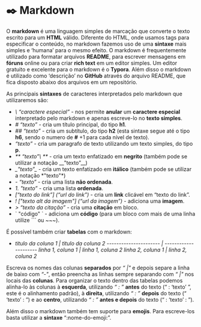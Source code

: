 # :black_nib: Markdown



O **markdown** é uma linguagem simples de marcação que converte o texto escrito para um **HTML** válido. Diferente do HTML, onde usamos tags para especificar o conteúdo, no markdown fazemos uso de uma **sintaxe** mais simples e ‘humana’ para o mesmo efeito. O markdown é frequentemente utilizado para formatar arquivos **README**, para escrever mensagens em **fóruns** online ou para criar **rich text** em um editor simples. Um editor gratuito e excelente para o markdown é o **Typora**. Além disso o markdown é utilizado como ‘descrição’ no **GitHub** através do arquivo README, que fica disposto abaixo dos arquivos em um repositório.

As principais **sintaxes** de caracteres interpretados pelo markdown que utilizaremos são:

-  _\\ “caractere especial”_ - nos permite **anular** um **caractere especial** interpretado pelo markdown e apenas escreve-lo no **texto simples**.
-  _\# “texto”_  -  cria um título principal, do tipo **h1**.
- _\#\# “texto”_ - cria um subtítulo, do tipo **h2** (esta sintaxe segue até o tipo **h6**, sendo o numero de **#** +1 para cada nível de texto).
- _“texto”_ - cria um paragrafo de texto utilizando um texto simples, do tipo **p**.
- _\*\* “texto”\ *\*_ - cria um texto enfatizado em **negrito** (também pode se utilizar a notação \_\_"texto”\_\_)
- _\_"texto”\__ - cria um texto enfatizado em **itálico** (também pode se utilizar a notação \*"texto"\*)
- _\- “texto”_ - cria uma lista **não ordenada**.
- _1\. "texto”_  - cria uma lista **ordenada**.
- _\[“texto do link”] (“url do link”)_ - cria um **link** clicável em “texto do link”.
- _\! \["texto alt da imagem"] (“url da imagem”)_ - adiciona uma **imagem**.
- _\> “texto da citação”_ - cria uma **citação** em bloco.
- \` "código" \` - adiciona um **código** (para um bloco com mais de uma linha utilize \`\`\` ou \~\~\~).

É possível também criar **tabelas** com o markdown:

- _titulo da coluna 1  \| titulo da coluna 2_
  _\----------------------   |  ---------------------_
  _linha 1, coluna 1   \|  linha 1, coluna 2_
_linha 2, coluna 1   \|  linha 2, coluna 2_

Escreva os nomes das colunas **separados** por _“ \|"_ e depois separe a linha de baixo com _“\-"_, então preencha as linhas sempre separando com _“ \|"_ nos locais das **colunas**. Para organizar o texto dentro das tabelas podemos alinha-lo às colunas à **esquerda**, utilizando _“ : ”_ **antes** do texto (“ : ‘texto’ ”, este é o alinhamento padrão), à **direita**, utilizando _“ : ”_ **depois** do texto (“ ‘texto’ : ”) e ao **centro**, utilizando _“ : ”_ **antes e depois** do texto (“ : ‘texto’ : ”).

Além disso o markdown também tem suporte para **emojis**. Para escreve-los basta utilizar a **sintaxe** “:nome-do-emoji:”.


